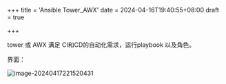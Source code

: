 +++
title = 'Ansible Tower_AWX'
date = 2024-04-16T19:40:55+08:00
draft = true

+++

tower 或 AWX 满足 CI和CD的自动化需求，运行playbook 以及角色。

界面：

![image-20240417221520431](/images/image-20240417221520431.png "Title")

